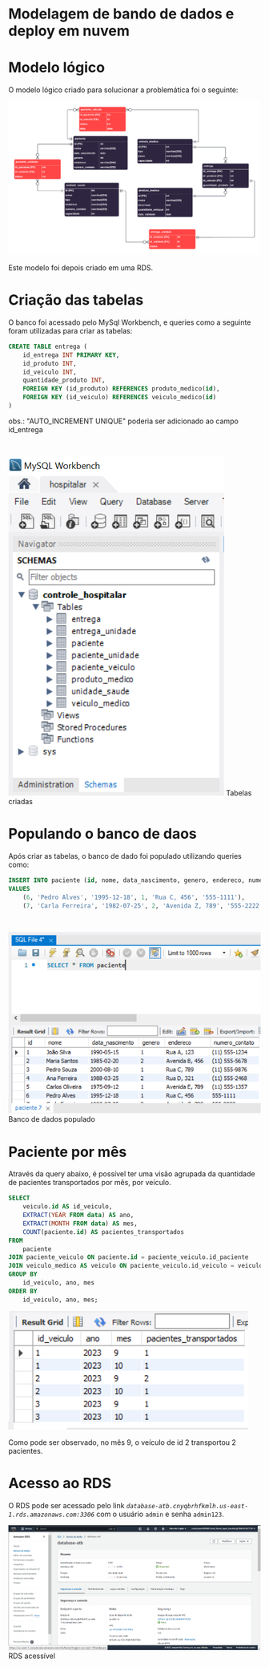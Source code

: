 # Modelagem de bando de dados e deploy em nuvem
# Modelo lógico
O modelo lógico criado para solucionar a problemática foi o seguinte:

![Modelo Logico Bando de Dados](./images/modelo_logico.png) 

Este modelo foi depois criado em uma RDS.

# Criação das tabelas
O banco foi acessado pelo MySql Workbench, e queries como a seguinte foram utilizadas para criar as tabelas:
```sql
CREATE TABLE entrega (
    id_entrega INT PRIMARY KEY,
    id_produto INT,
    id_veiculo INT,
    quantidade_produto INT,
    FOREIGN KEY (id_produto) REFERENCES produto_medico(id),
    FOREIGN KEY (id_veiculo) REFERENCES veiculo_medico(id)
)
```
obs.:  "AUTO_INCREMENT UNIQUE" poderia ser adicionado ao campo id_entrega

<br>

![Tabelas Criadas](./images/tabelas.png)
Tabelas criadas

# Populando o banco de daos

Após criar as tabelas, o banco de dado foi populado utilizando queries como:

```sql
INSERT INTO paciente (id, nome, data_nascimento, genero, endereco, numero_contato)
VALUES
    (6, 'Pedro Alves', '1995-12-18', 1, 'Rua C, 456', '555-1111'),
    (7, 'Carla Ferreira', '1982-07-25', 2, 'Avenida Z, 789', '555-2222');
```
<br>

![Alt text](./images/populado.png)
Banco de dados populado


# Paciente por mês
Através da query abaixo, é possível ter uma visão agrupada da quantidade de pacientes transportados por mês, por veículo.

```sql
SELECT
    veiculo.id AS id_veiculo,
    EXTRACT(YEAR FROM data) AS ano,
    EXTRACT(MONTH FROM data) AS mes,
    COUNT(paciente.id) AS pacientes_transportados
FROM
    paciente
JOIN paciente_veiculo ON paciente.id = paciente_veiculo.id_paciente
JOIN veiculo_medico AS veiculo ON paciente_veiculo.id_veiculo = veiculo.id
GROUP BY
    id_veiculo, ano, mes
ORDER BY
    id_veiculo, ano, mes;
```

![Retorno da Query](./images/retorno.png)

Como pode ser observado, no mês 9, o veículo de id 2 transportou 2 pacientes.

# Acesso ao RDS

O RDS pode ser acessado pelo link *`database-atb.cnyqbrhfkmlh.us-east-1.rds.amazonaws.com:3306`* com o usuário `admin` e senha `admin123`.

![RDS Acessível](./images/rds.png)
RDS acessível